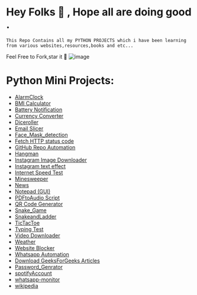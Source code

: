 # Hey Folks 👋 , Hope all are doing good . 
    This Repo Contains all my PYTHON PROJECTS which i have been learning from various websites,resources,books and etc... 
 
 Feel Free to 
 Fork,star it 🌟 
 ![image](https://user-images.githubusercontent.com/70501362/119079462-c52be580-ba15-11eb-8067-be5d17cb9a8d.png)

# Python Mini Projects:

* [AlarmClock](https://github.com/sirilalithaadapa/Python-Projects/tree/master/Alarm%20Clock])
* [BMI Calculator](https://github.com/sirilalithaadapa/Python-Projects/tree/master/BMI%20Calculator)
* [Battery Notification](https://github.com/sirilalithaadapa/Python-Projects/tree/master/Battery%20Notification)
* [Currency Converter](https://github.com/sirilalithaadapa/Python-Projects/tree/master/Currency%20Converter)
* [Diceroller](https://github.com/sirilalithaadapa/Python-Projects/tree/master/Diceroller)
* [Email Slicer](https://github.com/sirilalithaadapa/Python-Projects/tree/master/Email%20Slicer)
* [Face_Mask_detection](https://github.com/sirilalithaadapa/Python-Projects/blob/master/Face_Mask_detection/mask_detection.py)
* [Fetch HTTP status code](https://github.com/sirilalithaadapa/Python-Projects/tree/master/Fetch%20HTTP%20status%20code)
* [GitHub Repo Automation](https://github.com/sirilalithaadapa/Python-Projects/tree/master/GitHub%20Repo%20Automation)
* [Hangman](https://github.com/sirilalithaadapa/Python-Projects/tree/master/Hangman)
* [Instagram Image Downloader](https://github.com/sirilalithaadapa/Python-Projects/tree/master/Instagram%20Image%20Downloader)
* [Instagram text effect](https://github.com/sirilalithaadapa/Python-Projects/tree/master/Instagram%20text%20effect)
* [Internet Speed Test](https://github.com/sirilalithaadapa/Python-Projects/tree/master/Internet%20Speed%20Test)
* [Minesweeper](https://github.com/sirilalithaadapa/Python-Projects/tree/master/Minesweeper)
* [News](https://github.com/sirilalithaadapa/Python-Projects/tree/master/News)
* [Notepad (GUI)](https://github.com/sirilalithaadapa/Python-Projects/tree/master/Notepad%20(GUI))
* [PDFtoAudio Script](https://github.com/sirilalithaadapa/Python-Projects/tree/master/PDFtoAudio%20Script)
* [QR Code Generator](https://github.com/sirilalithaadapa/Python-Projects/tree/master/QR%20Code%20Generator)
* [Snake_Game](https://github.com/sirilalithaadapa/Python-Projects/tree/master/Snake_Game)
* [SnakeandLadder](https://github.com/sirilalithaadapa/Python-Projects/tree/master/SnakeandLadder)
* [TicTacToe](https://github.com/sirilalithaadapa/Python-Projects/tree/master/TicTacToe)
* [Typing Test](https://github.com/sirilalithaadapa/Python-Projects/tree/master/Typing%20Test)
* [Video Downloader](https://github.com/sirilalithaadapa/Python-Projects/tree/master/Video%20Downloader)
* [Weather](https://github.com/sirilalithaadapa/Python-Projects/blob/master/Weather/weather.py)
* [Website Blocker](https://github.com/sirilalithaadapa/Python-Projects/tree/master/Website%20Blocker)
* [Whatsapp Automation](https://github.com/sirilalithaadapa/Python-Projects/tree/master/Whatsapp%20Automation)
* [Download GeeksForGeeks Articles](https://github.com/sirilalithaadapa/Python-Projects/tree/master/download%20GeeksForGeeks%20articles)
* [Password_Genrator](https://github.com/sirilalithaadapa/Python-Projects/tree/master/password_generator)
* [spotifyAccount](https://github.com/sirilalithaadapa/Python-Projects/blob/master/spotifyAccount/spotifyAccount.py)
* [whatsapp-monitor](https://github.com/sirilalithaadapa/Python-Projects/blob/master/whatsapp-monitor/whatsapp-monitor.py)
* [wikipedia](https://github.com/sirilalithaadapa/Python-Projects/blob/master/wikipedia/wikipedia.py)
